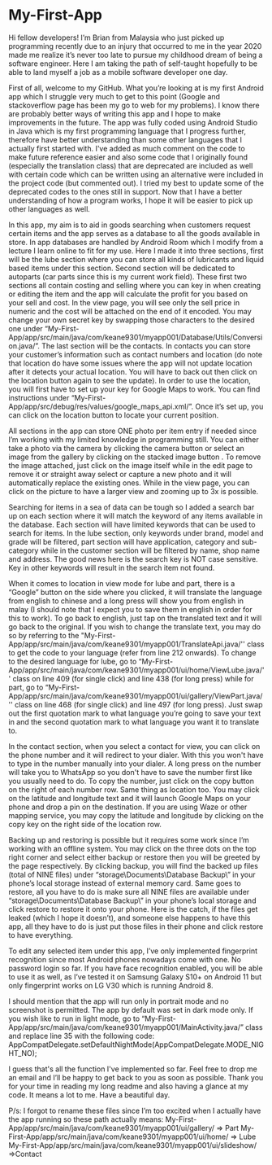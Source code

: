 # My-First-App


Hi fellow developers! I’m Brian from Malaysia who just picked up programming recently due to an injury that occurred to me in the year 2020 made me realize it’s never too late to pursue my childhood dream of being a software engineer. Here I am taking the path of self-taught hopefully to be able to land myself a job as a mobile software developer one day.

First of all, welcome to my GitHub. What you’re looking at is my first Android app which I struggle very much to get to this point (Google and stackoverflow page has been my go to web for my problems). I know there are probably better ways of writing this app and I hope to make improvements in the future. The app was fully coded using Android Studio in Java which is my first programming language that I progress further, therefore have better understanding than some other languages that I actually first started with. I've added as much comment on the code to make future reference easier and also some code that I originally found (especially the translation class) that are deprecated are included as well with certain code which can be written using an alternative were included in the project code (but commented out). I tried my best to update some of the deprecated codes to the ones still in support. Now that I have a better understanding of how a program works, I hope it will be easier to pick up other languages as well.

In this app, my aim is to aid in goods searching when customers request certain items and the app serves as a database to all the goods available in store. In app databases are handled by Android Room which I modify from a lecture I learn online to fit for my use. Here I made it into three sections, first will be the lube section where you can store all kinds of lubricants and liquid based items under this section. Second section will be dedicated to autoparts (car parts since this is my current work field). These first two sections all contain costing and selling where you can key in when creating or editing the item and the app will calculate the profit for you based on your sell and cost. In the view page, you will see only the sell price in numeric and the cost will be attached on the end of it encoded. You may change your own secret key by swapping those characters to the desired one under “My-First-App/app/src/main/java/com/keane9301/myapp001/Database/Utils/Conversion.java/”. The last section will be the contacts. In contacts you can store your customer’s information such as contact numbers and location (do note that location do have some issues where the app will not update location after it detects your actual location. You will have to back out then click on the location button again to see the update). In order to use the location, you will first have to set up your key for Google Maps to work. You can find instructions under “My-First-App/app/src/debug/res/values/google_maps_api.xml/”. Once it’s set up, you can click on the location button  to locate your current position.

All sections in the app can store ONE photo per item entry if needed since I’m working with my limited knowledge in programming still. You can either take a photo via the camera by clicking the camera button  or select an image from the gallery by clicking on the stacked image button . To remove the image attached, just click on the image itself while in the edit page to remove it or straight away select or capture a new photo and it will automatically replace the existing ones. While in the view page, you can click on the picture to have a larger view and zooming up to 3x is possible.

Searching for items in a sea of data can be tough so I added a search bar up on each section where it will match the keyword of any items available in the database. Each section will have limited keywords that can be used to search for items. In the lube section, only keywords under brand, model and grade will be filtered, part section will have application, category and sub-category while in the customer section will be filtered by name, shop name and address. The good news here is the search key is NOT case sensitive. Key in other keywords will result in the search item not found.

When it comes to location in view mode for lube and part, there is a “Google”  button on the side where you clicked, it will translate the language from english to chinese and a long press will show you from english in malay (I should note that I expect you to save them in english in order for this to work). To go back to english, just tap on the translated text and it will go back to the original. If you wish to change the translate text, you may do so by referring to the "My-First-App/app/src/main/java/com/keane9301/myapp001/TranslateApi.java/'' class to get the code to your language (refer from line 212 onwards). To change to the desired language for lube, go to “My-First-App/app/src/main/java/com/keane9301/myapp001/ui/home/ViewLube.java/'' class on line 409 (for single click) and line 438 (for long press) while for part, go to “My-First-App/app/src/main/java/com/keane9301/myapp001/ui/gallery/ViewPart.java/'' class on line 468 (for single click) and line 497 (for long press). Just swap out the first quotation mark to what language you’re going to save your text in and the second quotation mark to what language you want it to translate to.

In the contact section, when you select a contact for view, you can click on the phone number and it will redirect to your dialer. With this you won't have to type in the number manually into your dialer. A long press on the number will take you to WhatsApp so you don't have to save the number first like you usually need to do. To copy the number, just click on the copy button  on the right of each number row. Same thing as location too. You may click on the latitude and longitude text and it will launch Google Maps on your phone and drop a pin on the destination. If you are using Waze or other mapping service, you may copy the latitude and longitude by clicking on the copy key  on the right side of the location row.

Backing up and restoring is possible but it requires some work since I’m working with an offline system. You may click on the three dots on the top right corner and select either backup or restore then you will be greeted by the page respectively. By clicking backup, you will find the backed up files (total of NINE files) under “storage\Documents\Database Backup\” in your phone’s local storage instead of external memory card. Same goes to restore, all you have to do is make sure all NINE files are available under “storage\Documents\Database Backup\” in your phone’s local storage and click restore to restore it onto your phone. Here is the catch, if the files get leaked (which I hope it doesn’t), and someone else happens to have this app, all they have to do is just put those files in their phone and click restore to have everything.

To edit any selected item under this app, I’ve only implemented fingerprint recognition since most Android phones nowadays come with one. No password login so far. If you have face recognition enabled, you will be able to use it as well, as I’ve tested it on Samsung Galaxy S10+ on Android 11 but only fingerprint works on LG V30 which is running Android 8.

I should mention that the app will run only in portrait mode and no screenshot is permitted. The app by default was set in dark mode only. If you wish like to run in light mode, go to “My-First-App/app/src/main/java/com/keane9301/myapp001/MainActivity.java/”  class and replace line 35 with the following code:
AppCompatDelegate.setDefaultNightMode(AppCompatDelegate.MODE_NIGHT_NO);

I guess that's all the function I've implemented so far. Feel free to drop me an email and I’ll be happy to get back to you as soon as possible. Thank you for your time in reading my long readme and also having a glance at my code. It means a lot to me. Have a beautiful day.








P/s: I forgot to rename these files since I’m too excited when I actually have the app running so these path actually means:
My-First-App/app/src/main/java/com/keane9301/myapp001/ui/gallery/ ⇒ Part
My-First-App/app/src/main/java/com/keane9301/myapp001/ui/home/ ⇒ Lube
My-First-App/app/src/main/java/com/keane9301/myapp001/ui/slideshow/ ⇒Contact



